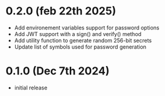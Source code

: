 # 0.2.0 (feb 22th 2025)

- Add environement variables support for password options
- Add JWT support with a sign() and verify() method
- Add utility function to generate random 256-bit secrets
- Update list of symbols used for password generation

# 0.1.0 (Dec 7th 2024)

- initial release
